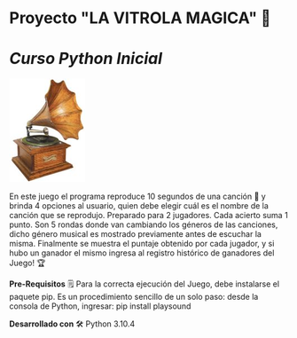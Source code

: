 # **Proyecto "LA VITROLA MAGICA"** :musical_score:
# _Curso Python Inicial_
![descripcion](/images/vitrola.jpg)

En este juego el programa reproduce 10 segundos de una canción :musical_keyboard: y brinda 4 opciones al usuario, quien debe elegir cuál es el nombre de la canción que se reprodujo.
Preparado para 2 jugadores. Cada acierto suma 1 punto. Son 5 rondas donde van cambiando los géneros de las canciones, dicho género musical es mostrado previamente antes de escuchar la misma.
Finalmente se muestra el puntaje obtenido por cada jugador, y si hubo un ganador el mismo ingresa al registro histórico de ganadores del Juego! :trophy:

**Pre-Requisitos** :spiral_notepad: 
Para la correcta ejecución del Juego, debe instalarse el paquete pip. Es un procedimiento sencillo de un solo paso: desde la consola de Python, ingresar: pip install playsound

**Desarrollado con** :hammer_and_wrench:
Python 3.10.4



